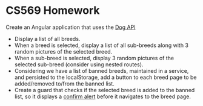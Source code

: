 # CS569 Homework 
Create an Angular application that uses the [Dog API](https://dog.ceo/dog-api/)
* Display a list of all breeds.
* When a breed is selected, display a list of all sub-breeds along with 3 random pictures of the selected breed.
* When a sub-breed is selected, display 3 random pictures of the selected sub-breed (consider using nested routes).
* Considering we have a list of banned breeds, maintained in a service, and persisted to the localStorage, add a button to each breed page to be added/removed to/from the banned list.
* Create a guard that checks if the selected breed is added to the banned list, so it displays a [confirm alert](https://www.w3schools.com/jsref/met_win_confirm.asp) before it navigates to the breed page.
